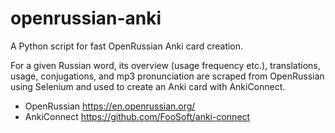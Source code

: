 # openrussian-anki
A Python script for fast OpenRussian Anki card creation.

For a given Russian word, its overview (usage frequency etc.), translations, usage, conjugations, and mp3 pronunciation are scraped from OpenRussian using Selenium and used to create an Anki card with AnkiConnect.

 - OpenRussian https://en.openrussian.org/
 - AnkiConnect https://github.com/FooSoft/anki-connect
